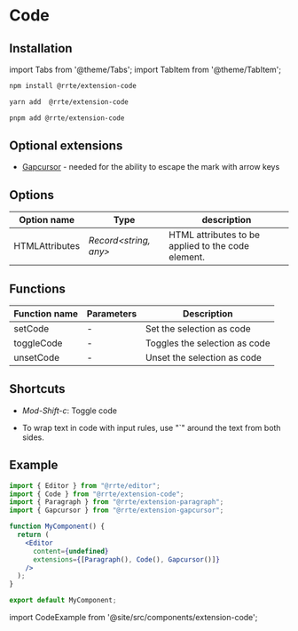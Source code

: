 # Code

## Installation

import Tabs from '@theme/Tabs';
import TabItem from '@theme/TabItem';

<Tabs>
  <TabItem value="npm" label="npm" default>

```bash
npm install @rrte/extension-code
```

  </TabItem>
  <TabItem value="yarn" label="yarn">

```bash
yarn add  @rrte/extension-code
```

  </TabItem>
  <TabItem value="pnpm" label="pnpm">

```bash
pnpm add @rrte/extension-code
```

  </TabItem>
</Tabs>

## Optional extensions

- [Gapcursor](gapcursor) - needed for the ability to escape the mark with arrow keys

## Options

| Option name    | Type                   | description                                        |
| -------------- | ---------------------- | -------------------------------------------------- |
| HTMLAttributes | _Record\<string, any>_ | HTML attributes to be applied to the code element. |

## Functions

| Function name | Parameters | Description                   |
| ------------- | ---------- | ----------------------------- |
| setCode       | -          | Set the selection as code     |
| toggleCode    | -          | Toggles the selection as code |
| unsetCode     | -          | Unset the selection as code   |

## Shortcuts

- _Mod-Shift-c_: Toggle code

- To wrap text in code with input rules, use "`" around the text from both sides.

## Example

```jsx
import { Editor } from "@rrte/editor";
import { Code } from "@rrte/extension-code";
import { Paragraph } from "@rrte/extension-paragraph";
import { Gapcursor } from "@rrte/extension-gapcursor";

function MyComponent() {
  return (
    <Editor
      content={undefined}
      extensions={[Paragraph(), Code(), Gapcursor()]}
    />
  );
}

export default MyComponent;
```

import CodeExample from '@site/src/components/extension-code';

<CodeExample />
